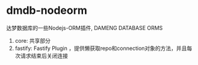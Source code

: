 # dmdb-nodeorm
达梦数据库的一些Nodejs-ORM插件, DAMENG DATABASE ORMS


1. core: 共享部分
2. fastify: Fastify Plugin ，提供懒获取repo和connection对象的方法，并且每次请求结束后关闭连接
